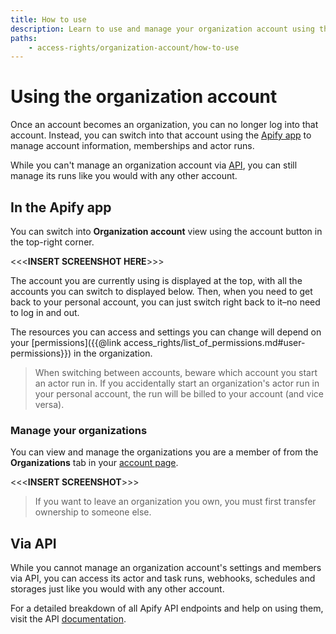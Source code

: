 ```yaml
---
title: How to use
description: Learn to use and manage your organization account using the Apify app or API. View the organizations you are in and manage your memberships.
paths:
    - access-rights/organization-account/how-to-use
---
```


# Using the organization account

Once an account becomes an organization, you can no longer log into that account. Instead, you can switch into that account using the [Apify app](https://my.apify.com/account) to manage account information, memberships and actor runs.

While you can't manage an organization account via [API](https://docs.apify.com/api/v2), you can still manage its runs like you would with any other account.

## [](#in-the-apify-app) In the Apify app

You can switch into **Organization account** view using the account button in the top-right corner.

<<<**INSERT SCREENSHOT HERE**>>>

The account you are currently using is displayed at the top, with all the accounts you can switch to displayed below. Then, when you need to get back to your personal account, you can just switch right back to it–no need to log in and out.

The resources you can access and settings you can change will depend on your [permissions]({{@link access_rights/list_of_permissions.md#user-permissions}}) in the organization.

> When switching between accounts, beware which account you start an actor run in. If you accidentally start an organization's actor run in your personal account, the run will be billed to your account (and vice versa).

### [](#manage-your-organizations) Manage your organizations

You can view and manage the organizations you are a member of from the **Organizations** tab in your [account page](https://my.apify.com/account#/organization).

<<<**INSERT SCREENSHOT**>>>

> If you want to leave an organization you own, you must first transfer ownership to someone else.

## [](#via-api) Via API

While you cannot manage an organization account's settings and members via API, you can access its actor and task runs, webhooks, schedules and storages just like you would with any other account.

For a detailed breakdown of all Apify API endpoints and help on using them, visit the API [documentation](https://docs.apify.com/api/v2).


